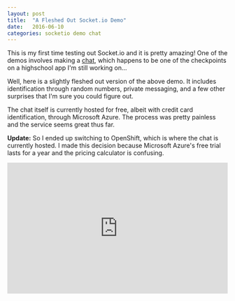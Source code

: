 ```yaml
---
layout: post
title:  "A Fleshed Out Socket.io Demo"
date:   2016-06-10
categories: socketio demo chat
---
```


This is my first time testing out Socket.io and it is pretty amazing! One of the demos involves making a [chat](http://socket.io/get-started/chat/), which happens to be one of the checkpoints on a highschool app I'm still working on... 

Well, here is a slightly fleshed out version of the above demo. It includes identification through random numbers, private messaging, and a few other surprises that I'm sure you could figure out.

The chat itself is currently hosted for free, albeit with credit card identification, through Microsoft Azure. The process was pretty painless and the service seems great thus far.

**Update:** So I ended up switching to OpenShift, which is where the chat is currently hosted. I made this decision because Microsoft Azure's free trial lasts for a year and the pricing calculator is confusing.

<iframe src="https://chat.chilly.blue" style="width: 100%; min-height: 300px; border:none;"></iframe>